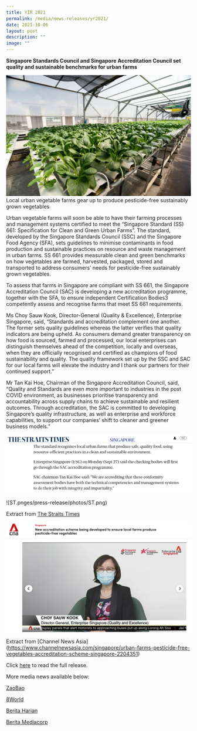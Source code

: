 ```yaml
---
title: YIR 2021
permalink: /media/news-releases/yr2021/
date: 2021-10-06
layout: post
description: ""
image: ""
---
```

**Singapore Standards Council and Singapore Accreditation Council set quality and sustainable benchmarks for urban farms**


![Urban-farm.png](/images/press-release/photos/Urban-farm.png)
Local urban vegetable farms gear up to produce pesticide-free sustainably grown vegetables


Urban vegetable farms will soon be able to have their farming processes and management systems certified to meet the “Singapore Standard (SS) 661: Specification for Clean and Green Urban Farms”. The standard, developed by the Singapore Standards Council (SSC) and the Singapore Food Agency (SFA), sets guidelines to minimise contaminants in food production and sustainable practices on resource and waste management in urban farms. SS 661 provides measurable clean and green benchmarks on how vegetables are farmed, harvested, packaged, stored and transported to address consumers’ needs for pesticide-free sustainably grown vegetables.  

To assess that farms in Singapore are compliant with SS 661, the Singapore Accreditation Council (SAC) is developing a new accreditation programme, together with the SFA, to ensure independent Certification Bodies3 competently assess and recognise farms that meet SS 661 requirements.

 

Ms Choy Sauw Kook, Director-General (Quality & Excellence), Enterprise Singapore, said, “Standards and accreditation complement one another. The former sets quality guidelines whereas the latter verifies that quality indicators are being upheld. As consumers demand greater transparency on how food is sourced, farmed and processed, our local enterprises can distinguish themselves ahead of the competition, locally and overseas, when they are officially recognised and certified as champions of food sustainability and quality. The quality framework set up by the SSC and SAC for our local farms will elevate the industry and I thank our partners for their continued support.”

 

Mr Tan Kai Hoe, Chairman of the Singapore Accreditation Council, said, “Quality and Standards are even more important to industries in the post COVID environment, as businesses prioritise transparency and accountability across supply chains to achieve sustainable and resilient outcomes. Through accreditation, the SAC is committed to developing Singapore’s quality infrastructure, as well as enterprise and workforce capabilities, to support our companies’ shift to cleaner and greener business models.”


![ST pages](/images/press-release/photos/ST.png)


![ST.pnges/press-release/photos/ST.png)



Extract from  [The Straits Times](https://www.straitstimes.com/singapore/consumer/new-programme-launched-f-those-checking-urban-farm-operations)
 
 
![CSK.png](/images/press-release/photos/CSK.png)


Extract from \[Channel News Asia\](https://www.channelnewsasia.com/singapore/urban-farms-pesticide-free-vegetables-accreditation-scheme-singapore-2204351)

Click [here](https://www.enterprisesg.gov.sg/media-centre/media-releases/2021/september/mr06921\_singapore-standards-council-and-singapore-accreditation-council-set-quality-and-sustainable-benchmarks-for-urban-farms) to read the full release.


More media news available below:

[ZaoBao](https://www.zaobao.com.sg/news/singapore/story20210928-1197865)

[8World](https://www.8world.com/singapore/urban-vegetable-farms-standard-1600386)

[Berita Harian](https://www.beritaharian.sg/setempat/program-sahkan-ladang-patuh-piawaian-kebersihan-mesra-alam)

[Berita Mediacorp](https://berita.mediacorp.sg/mobilem/singapura/skim-pentauliahan-baru-pastikan-hasil-tanaman-ladang-tempatan/4660248.html)